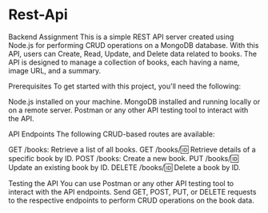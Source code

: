 # Rest-Api
Backend Assignment
This is a simple REST API server created using Node.js for performing CRUD operations on a MongoDB database. With this API, users can Create, Read, Update, and Delete data related to books. The API is designed to manage a collection of books, each having a name, image URL, and a summary.

Prerequisites
To get started with this project, you'll need the following:

Node.js installed on your machine.
MongoDB installed and running locally or on a remote server.
Postman or any other API testing tool to interact with the API.

API Endpoints
The following CRUD-based routes are available:

GET /books: Retrieve a list of all books.
GET /books/:id: Retrieve details of a specific book by ID.
POST /books: Create a new book.
PUT /books/:id: Update an existing book by ID.
DELETE /books/:id: Delete a book by ID.

Testing the API
You can use Postman or any other API testing tool to interact with the API endpoints.
Send GET, POST, PUT, or DELETE requests to the respective endpoints to perform CRUD operations on the book data.
